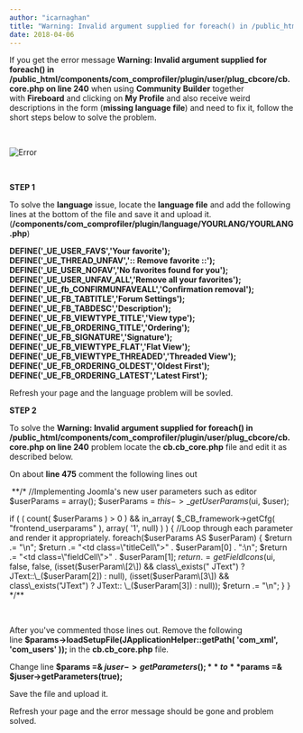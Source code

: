 ```yaml
---
author: "icarnaghan"
title: "Warning: Invalid argument supplied for foreach() in /public_html/components/com_comprofiler/plugin/user/plug_cbcore/cb.core.php on line 240"
date: 2018-04-06
---
```


If you get the error message **Warning: Invalid argument supplied for foreach() in /public\_html/components/com\_comprofiler/plugin/user/plug\_cbcore/cb.core.php on line 240** when using **Community Builder** together with **Fireboard** and clicking on **My Profile** and also receive weird descriptions in the form (**missing language file**) and need to fix it, follow the short steps below to solve the problem.

 

![Error](images/cbfb.JPG "Error")

 

**STEP 1**

To solve the **language** issue, locate the **language file** and add the following lines at the bottom of the file and save it and upload it. (**/components/com\_comprofiler/plugin/language/YOURLANG/YOURLANG.php**)

**DEFINE('\_UE\_USER\_FAVS','Your favorite'); DEFINE('\_UE\_THREAD\_UNFAV',':: Remove favorite ::'); DEFINE('\_UE\_USER\_NOFAV','No favorites found for you'); DEFINE('\_UE\_USER\_UNFAV\_ALL','Remove all your favorites'); DEFINE('\_UE\_fb\_CONFIRMUNFAVEALL','Confirmation removal'); DEFINE('\_UE\_FB\_TABTITLE','Forum Settings'); DEFINE('\_UE\_FB\_TABDESC','Description'); DEFINE('\_UE\_FB\_VIEWTYPE\_TITLE','View type'); DEFINE('\_UE\_FB\_ORDERING\_TITLE','Ordering'); DEFINE('\_UE\_FB\_SIGNATURE','Signature'); DEFINE('\_UE\_FB\_VIEWTYPE\_FLAT','Flat View'); DEFINE('\_UE\_FB\_VIEWTYPE\_THREADED','Threaded View'); DEFINE('\_UE\_FB\_ORDERING\_OLDEST','Oldest First'); DEFINE('\_UE\_FB\_ORDERING\_LATEST','Latest First');**

Refresh your page and the language problem will be sovled.

**STEP 2**

To solve the **Warning: Invalid argument supplied for foreach() in /public\_html/components/com\_comprofiler/plugin/user/plug\_cbcore/cb.core.php on line 240** problem locate the **cb.cb\_core.php** file and edit it as described below.

On about **line 475** comment the following lines out

 **/\* //Implementing Joomla's new user parameters such as editor $userParams = array(); $userParams = $this->\_getUserParams($ui, $user);

if ( ( count( $userParams ) > 0 ) && in\_array( $\_CB\_framework->getCfg( "frontend\_userparams" ), array( '1', null) ) ) { //Loop through each parameter and render it appropriately. foreach($userParams AS $userParam) { $return .= "<tr>\\n"; $return .= "<td class=\\"titleCell\\">" . $userParam\[0\] . ":</td>\\n"; $return .= "<td class=\\"fieldCell\\">" . $userParam\[1\]; $return .= getFieldIcons($ui, false, false, (isset($userParam\[2\]) && class\_exists(" JText") ? JText::\_($userParam\[2\]) : null), (isset($userParam\[3\]) && class\_exists("JText") ? JText:: \_($userParam\[3\]) : null)); $return .= "</td></tr>\\n"; } } \*/**

 

After you've commented those lines out. Remove the following line **$params->loadSetupFile(JApplicationHelper::getPath( 'com\_xml', 'com\_users' ));** in the **cb.cb\_core.php** file.

Change line **$params =& $juser->getParameters();** to **$params =& $juser->getParameters(true);**

Save the file and upload it.

Refresh your page and the error message should be gone and problem solved.
